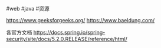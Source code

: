 #web #java #资源

https://www.geeksforgeeks.org/
https://www.baeldung.com/

各官方文档
https://docs.spring.io/spring-security/site/docs/5.2.0.RELEASE/reference/html/